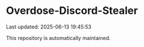 # Overdose-Discord-Stealer

Last updated: 2025-06-13 19:45:53

This repository is automatically maintained.
